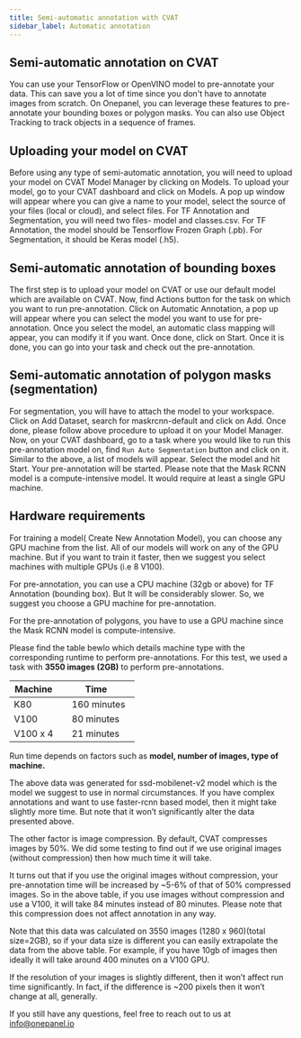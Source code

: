 ```yaml
---
title: Semi-automatic annotation with CVAT
sidebar_label: Automatic annotation
---
```



## Semi-automatic annotation on CVAT

You can use your TensorFlow or OpenVINO model to pre-annotate your data. This can save you a lot of time since you don't have to annotate images from scratch. On Onepanel, you can leverage these features to pre-annotate your bounding boxes or polygon masks. You can also use Object Tracking to track objects in a sequence of frames.

## Uploading your model on CVAT
Before using any type of semi-automatic annotation, you will need to upload your model on CVAT Model Manager by clicking on Models. To upload your model, go to your CVAT dashboard and click on Models. A pop up window will appear where you can give a name to your model, select the source of your files (local or cloud), and select files. For TF Annotation and Segmentation, you will need two files- model and classes.csv. For TF Annotation, the model should be Tensorflow Frozen Graph (.pb). For Segmentation, it should be Keras model (.h5).

## Semi-automatic annotation of bounding boxes
The first step is to upload your model on CVAT or use our default model which are available on CVAT. Now, find Actions button for the task on which you want to run pre-annotation. Click on Automatic Annotation, a pop up will appear where you can select the model you want to use for pre-annotation. Once you select the model, an automatic class mapping will appear, you can modify it if you want. Once done, click on Start. Once it is done, you can go into your task and check out the pre-annotation.

## Semi-automatic annotation of polygon masks (segmentation)
For segmentation, you will have to attach the model to your workspace. Click on Add Dataset, search for maskrcnn-default and click on Add. Once done, please follow above procedure to upload it on your Model Manager. Now, on your CVAT dashboard, go to a task where you would like to run this pre-annotation model on, find `Run Auto Segmentation` button and click on it. Similar to the above, a list of models will appear. Select the model and hit Start. Your pre-annotation will be started.
Please note that the Mask RCNN model is a compute-intensive model. It would require at least a single GPU machine.

## Hardware requirements 
For training a model( Create New Annotation Model), you can choose any GPU machine from the list. All of our models will work on any of the GPU machine. But if you want to train it faster, then we suggest you select machines with multiple GPUs (i.e 8 V100).

For pre-annotation, you can use a CPU machine (32gb or above) for TF Annotation (bounding box). But It will be considerably slower. So, we suggest you choose a GPU machine for pre-annotation. 

For the pre-annotation of polygons, you have to use a GPU machine since the Mask RCNN model is compute-intensive.

Please find the table bewlo which details machine type with the corresponding runtime to perform pre-annotations.
For this test, we used a task with **3550 images (2GB)** to perform pre-annotations.

Machine     | Time     
------------|---------------
K80         | 160 minutes  
V100        | 80 minutes 
V100 x 4    | 21 minutes 

Run time depends on factors such as **model, number of images, type of machine.**

The above data was generated for ssd-mobilenet-v2 model which is the model we suggest to use in normal circumstances. If you have complex annotations and want to use faster-rcnn based model, then it might take slightly more time. But note that it won’t significantly alter the data presented above.

The other factor is image compression. By default, CVAT compresses images by 50%. We did some testing to find out if we use original images (without compression) then how much time it will take.

It turns out that if you use the original images without compression, your pre-annotation time will be increased by ~5-6% of that of 50% compressed images. So in the above table, if you use images without compression and use a V100, it will take 84 minutes instead of 80 minutes. Please note that this compression does not affect annotation in any way.

Note that this data was calculated on 3550 images (1280 x 960)(total size=2GB), so if your data size is different you can easily extrapolate the data from the above table. For example, if you have 10gb of images then ideally it will take around 400 minutes on a V100 GPU. 

If the resolution of your images is slightly different, then it won’t affect run time significantly. In fact, if the difference is ~200 pixels then it won’t change at all, generally.

If you still have any questions, feel free to reach out to us at info@onepanel.io
